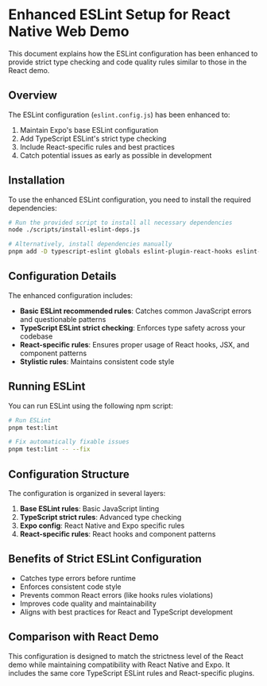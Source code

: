 # Enhanced ESLint Setup for React Native Web Demo

This document explains how the ESLint configuration has been enhanced to provide strict type checking and code quality rules similar to those in the React demo.

## Overview

The ESLint configuration (`eslint.config.js`) has been enhanced to:

1. Maintain Expo's base ESLint configuration
2. Add TypeScript ESLint's strict type checking
3. Include React-specific rules and best practices
4. Catch potential issues as early as possible in development

## Installation

To use the enhanced ESLint configuration, you need to install the required dependencies:

```bash
# Run the provided script to install all necessary dependencies
node ./scripts/install-eslint-deps.js

# Alternatively, install dependencies manually
pnpm add -D typescript-eslint globals eslint-plugin-react-hooks eslint-plugin-react-refresh eslint-plugin-react @eslint/js
```

## Configuration Details

The enhanced configuration includes:

- **Basic ESLint recommended rules**: Catches common JavaScript errors and questionable patterns
- **TypeScript ESLint strict checking**: Enforces type safety across your codebase
- **React-specific rules**: Ensures proper usage of React hooks, JSX, and component patterns
- **Stylistic rules**: Maintains consistent code style

## Running ESLint

You can run ESLint using the following npm script:

```bash
# Run ESLint
pnpm test:lint

# Fix automatically fixable issues
pnpm test:lint -- --fix
```

## Configuration Structure

The configuration is organized in several layers:

1. **Base ESLint rules**: Basic JavaScript linting
2. **TypeScript strict rules**: Advanced type checking
3. **Expo config**: React Native and Expo specific rules
4. **React-specific rules**: React hooks and component patterns

## Benefits of Strict ESLint Configuration

- Catches type errors before runtime
- Enforces consistent code style
- Prevents common React errors (like hooks rules violations)
- Improves code quality and maintainability
- Aligns with best practices for React and TypeScript development

## Comparison with React Demo

This configuration is designed to match the strictness level of the React demo while maintaining compatibility with React Native and Expo. It includes the same core TypeScript ESLint rules and React-specific plugins.
